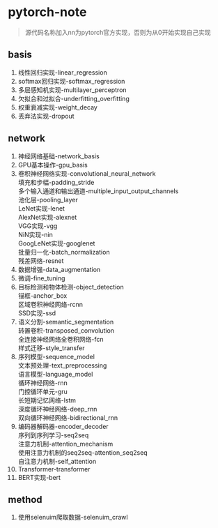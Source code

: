 # pytorch-note
> 源代码名称加入nn为pytorch官方实现，否则为从0开始实现自己实现
## basis
1. 线性回归实现-linear_regression
2. softmax回归实现-softmax_regression
3. 多层感知机实现-multilayer_perceptron
4. 欠拟合和过拟合-underfitting_overfitting
5. 权重衰减实现-weight_decay
6. 丢弃法实现-dropout
## network
1. 神经网络基础-network_basis
2. GPU基本操作-gpu_basis
3.  卷积神经网络实现-convolutional_neural_network<br>
    填充和步幅-padding_stride<br>
    多个输入通道和输出通道-multiple_input_output_channels<br>
    池化层-pooling_layer <br>
    LeNet实现-lenet<br>
    AlexNet实现-alexnet<br>
    VGG实现-vgg<br>
    NiN实现-nin<br>
    GoogLeNet实现-googlenet<br>
    批量归一化-batch_normalization<br>
    残差网络-resnet<br>
4. 数据增强-data_augmentation<br>
5. 微调-fine_tuning<br>
6.  目标检测和物体检测-object_detection<br>
    锚框-anchor_box<br>
    区域卷积神经网络-rcnn<br>
    SSD实现-ssd<br>
7.  语义分割-semantic_segmentation<br>
    转置卷积-transposed_convolution<br>
    全连接神经网络全卷积网络-fcn<br>
    样式迁移-style_transfer<br>
8.  序列模型-sequence_model<br>
    文本预处理-text_preprocessing<br>
    语言模型-language_model <br>
    循环神经网络-rnn<br>
    门控循环单元-gru<br>
    长短期记忆网络-lstm<br>
    深度循环神经网络-deep_rnn<br>
    双向循环神经网络-bidirectional_rnn<br>
9.  编码器解码器-encoder_decoder<br>
    序列到序列学习-seq2seq<br>
    注意力机制-attention_mechanism<br>
    使用注意力机制的seq2seq-attention_seq2seq<br>
    自注意力机制-self_attention<br>
10. Transformer-transformer<br>
11. BERT实现-bert<br>
## method
1. 使用selenuim爬取数据-selenuim_crawl